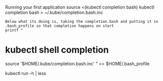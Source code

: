 Running your first application
	source <(kubectl completion bash)
	kubectl completion bash > ~/.kube/completion.bash.inc
	
	Below what its doing is, taking the completion.bash and putting it in .bash_profile so that completion happens on start
	printf "
  # kubectl shell completion
  source '$HOME/.kube/completion.bash.inc'
  " >> $HOME/.bash_profile
  
  
  kubectl run -h | less

